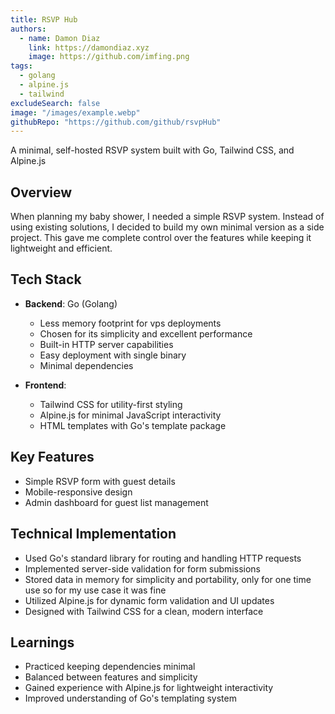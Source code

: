 ```yaml
---
title: RSVP Hub
authors:
  - name: Damon Diaz
    link: https://damondiaz.xyz
    image: https://github.com/imfing.png
tags:
  - golang
  - alpine.js
  - tailwind
excludeSearch: false
image: "/images/example.webp"
githubRepo: "https://github.com/github/rsvpHub"
---
```


A minimal, self-hosted RSVP system built with Go, Tailwind CSS, and Alpine.js
<!--more-->
## Overview

When planning my baby shower, I needed a simple RSVP system. Instead of using existing solutions, I decided to build my own minimal version as a side project. This gave me complete control over the features while keeping it lightweight and efficient.

## Tech Stack

- **Backend**: Go (Golang)
  - Less memory footprint for vps deployments
  - Chosen for its simplicity and excellent performance
  - Built-in HTTP server capabilities
  - Easy deployment with single binary
  - Minimal dependencies

- **Frontend**: 
  - Tailwind CSS for utility-first styling
  - Alpine.js for minimal JavaScript interactivity
  - HTML templates with Go's template package

## Key Features

- Simple RSVP form with guest details
- Mobile-responsive design
- Admin dashboard for guest list management

## Technical Implementation

- Used Go's standard library for routing and handling HTTP requests
- Implemented server-side validation for form submissions
- Stored data in memory for simplicity and portability, only for one time use so for my use case it was fine
- Utilized Alpine.js for dynamic form validation and UI updates
- Designed with Tailwind CSS for a clean, modern interface

## Learnings

- Practiced keeping dependencies minimal
- Balanced between features and simplicity
- Gained experience with Alpine.js for lightweight interactivity
- Improved understanding of Go's templating system
